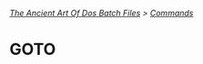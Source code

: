 *[The Ancient Art Of Dos Batch Files](./0-0-0-Table-Of-Contents.md) > [Commands](./3-0-0-Commands.md)*

# GOTO #